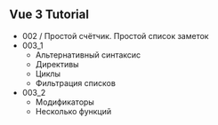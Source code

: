 Vue 3 Tutorial
--------------
* 002 / Простой счётчик. Простой список заметок
* 003_1   
    * Альтернативный синтаксис
    * Директивы
    * Циклы
    * Фильтрация списков
* 003_2 
   * Модификаторы
   * Несколько функций
